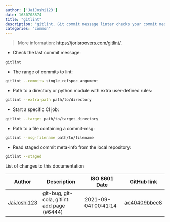 ```yaml
---
author: ['JaiJoshi123']
date: 1630708874
title: "gitlint"
description: "gitlint, Git commit message linter checks your commit messages for style."
categories: "common"
---
```

> More information: <https://jorisroovers.com/gitlint/>.

- Check the last commit message:

```bash
gitlint
```

- The range of commits to lint:

```bash
gitlint --commits single_refspec_argument
```

- Path to a directory or python module with extra user-defined rules:

```bash
gitlint --extra-path path/to/directory
```

- Start a specific CI job:

```bash
gitlint --target path/to/target_directory
```

- Path to a file containing a commit-msg:

```bash
gitlint --msg-filename path/to/filename
```

- Read staged commit meta-info from the local repository:

```bash
gitlint --staged
```
List of changes to this documentation


Author | Description | ISO 8601 Date | GitHub link
------|-----|-----|-----
[JaiJoshi123](mailto:64401010+JaiJoshi123@users.noreply.github.com) | git-bug, git-cola, gitlint: add page (#6444) | 2021-09-04T00:41:14 | [ac40409bbee8](https://github.com/tldr-pages/tldr/commit/ac40409bbee87256b81e82274299e769e7e5e2d5)

